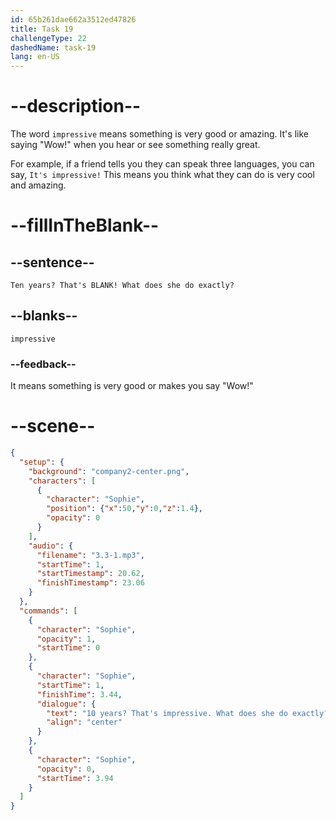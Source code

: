 ```yaml
---
id: 65b261dae662a3512ed47826
title: Task 19
challengeType: 22
dashedName: task-19
lang: en-US
---
```


<!-- (Audio) Sophie: Ten years? That's impressive! What does she do exactly? -->

# --description--

The word `impressive` means something is very good or amazing. It's like saying "Wow!" when you hear or see something really great.

For example, if a friend tells you they can speak three languages, you can say, `It's impressive!` This means you think what they can do is very cool and amazing.

# --fillInTheBlank--

## --sentence--

`Ten years? That's BLANK! What does she do exactly?`

## --blanks--

`impressive`

### --feedback--

It means something is very good or makes you say "Wow!"

# --scene--

```json
{
  "setup": {
    "background": "company2-center.png",
    "characters": [
      {
        "character": "Sophie",
        "position": {"x":50,"y":0,"z":1.4},
        "opacity": 0
      }
    ],
    "audio": {
      "filename": "3.3-1.mp3",
      "startTime": 1,
      "startTimestamp": 20.62,
      "finishTimestamp": 23.06
    }
  },
  "commands": [
    {
      "character": "Sophie",
      "opacity": 1,
      "startTime": 0
    },
    {
      "character": "Sophie",
      "startTime": 1,
      "finishTime": 3.44,
      "dialogue": {
        "text": "10 years? That's impressive. What does she do exactly?",
        "align": "center"
      }
    },
    {
      "character": "Sophie",
      "opacity": 0,
      "startTime": 3.94
    }
  ]
}
```
